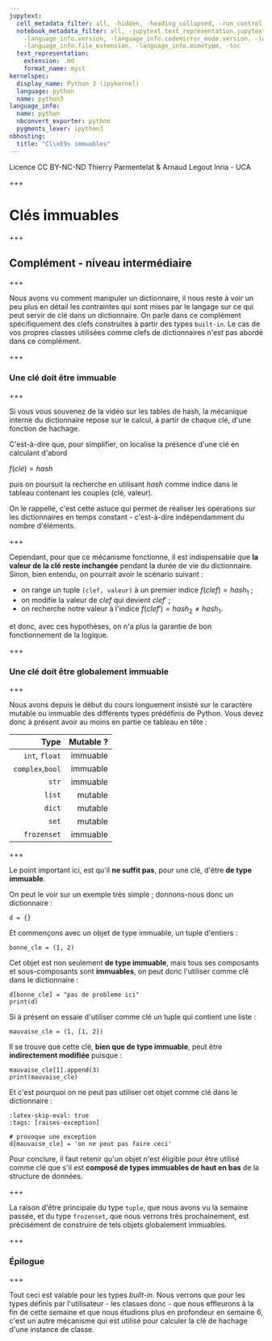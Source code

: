 ```yaml
---
jupytext:
  cell_metadata_filter: all, -hidden, -heading_collapsed, -run_control, -trusted
  notebook_metadata_filter: all, -jupytext.text_representation.jupytext_version, -jupytext.text_representation.format_version,
    -language_info.version, -language_info.codemirror_mode.version, -language_info.codemirror_mode,
    -language_info.file_extension, -language_info.mimetype, -toc
  text_representation:
    extension: .md
    format_name: myst
kernelspec:
  display_name: Python 3 (ipykernel)
  language: python
  name: python3
language_info:
  name: python
  nbconvert_exporter: python
  pygments_lexer: ipython3
nbhosting:
  title: "Cl\xE9s immuables"
---
```


<div class="licence">
<span>Licence CC BY-NC-ND</span>
<span>Thierry Parmentelat &amp; Arnaud Legout</span>
<span>Inria - UCA</span>
</div>

+++

# Clés immuables

+++

## Complément - niveau intermédiaire

+++

Nous avons vu comment manipuler un dictionnaire, il nous reste à voir un peu plus en détail les contraintes qui sont mises par le langage sur ce qui peut servir de clé dans un dictionnaire. On parle dans ce complément spécifiquement des clefs construites à partir des types `built-in`. Le cas de vos propres classes utilisées comme clefs de dictionnaires n'est pas abordé dans ce complément.

+++

### Une clé doit être immuable

+++

Si vous vous souvenez de la vidéo sur les tables de hash, la mécanique interne du dictionnaire repose sur le calcul, à partir de chaque clé, d'une fonction de hachage.

C'est-à-dire que, pour simplifier, on localise la présence d'une clé en calculant d'abord

$f(clé) = hash$

puis on poursuit la recherche en utilisant $hash$ comme indice dans le tableau contenant les couples (clé, valeur).

On le rappelle, c'est cette astuce qui permet de réaliser les opérations sur les dictionnaires en temps constant - c'est-à-dire indépendamment du nombre d'éléments.

+++

Cependant, pour que ce mécanisme fonctionne, il est indispensable que **la valeur de la clé reste inchangée** pendant la durée de vie du dictionnaire. Sinon, bien entendu, on pourrait avoir le scénario suivant :

* on range un tuple `(clef, valeur)` à un premier indice $f(clef) = hash_1$ ;
* on modifie la valeur de $clef$ qui devient $clef'$ ;
* on recherche notre valeur à l'indice $f(clef') = hash_2 \neq hash_1$.

et donc, avec ces hypothèses, on n'a plus la garantie de bon fonctionnement de la logique.

+++

### Une clé doit être globalement immuable

+++

Nous avons depuis le début du cours longuement insisté sur le caractère mutable ou immuable des différents types prédéfinis de Python. Vous devez donc à présent avoir au moins en partie ce tableau en tête :

| Type            | Mutable ? |
|----------------:|----------:|
| `int`, `float`  | immuable  |
|`complex`,`bool` | immuable  |
|`str`            | immuable  |
|`list`           | mutable   |
|`dict`           | mutable   |
|`set`            | mutable   |
|`frozenset`      | immuable  |

+++

Le point important ici, est qu'il **ne suffit pas**, pour une clé, d'être **de type immuable**.

On peut le voir sur un exemple très simple ; donnons-nous donc un dictionnaire :

```{code-cell} ipython3
d = {}
```

Et commençons avec un objet de type immuable, un tuple d'entiers :

```{code-cell} ipython3
bonne_cle = (1, 2)
```

Cet objet est non seulement **de type immuable**, mais tous ses composants et sous-composants sont **immuables**, on peut donc l'utiliser comme clé dans le dictionnaire :

```{code-cell} ipython3
d[bonne_cle] = "pas de probleme ici"
print(d)
```

Si à présent on essaie d'utiliser comme clé un tuple qui contient une liste :

```{code-cell} ipython3
mauvaise_cle = (1, [1, 2])
```

Il se trouve que cette clé, **bien que de type immuable**, peut être **indirectement modifiée** puisque :

```{code-cell} ipython3
mauvaise_cle[1].append(3)
print(mauvaise_cle)
```

Et c'est pourquoi on ne peut pas utiliser cet objet comme clé dans le dictionnaire :

```{code-cell} ipython3
:latex-skip-eval: true
:tags: [raises-exception]

# provoque une exception
d[mauvaise_cle] = 'on ne peut pas faire ceci'
```

Pour conclure, il faut retenir qu'un objet n'est éligible pour être utilisé comme clé que s'il est **composé de types immuables de haut en bas** de la structure de données.

+++

La raison d'être principale du type `tuple`, que nous avons vu la semaine passée, et du type `frozenset`, que nous verrons très prochainement, est précisément de construire de tels objets globalement immuables.

+++

### Épilogue

+++

Tout ceci est valable pour les types *built-in*. Nous verrons que pour les types définis par l'utilisateur - les classes donc - que nous effleurons à la fin de cette semaine et que nous étudions plus en profondeur en semaine 6, c'est un autre mécanisme qui est utilisé pour calculer la clé de hachage d'une instance de classe.
